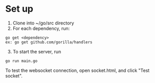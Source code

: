 # Set up
1. Clone into ~/go/src directory
2. For each dependency, run:
```
go get <dependency>
ex: go get github.com/gorilla/handlers
```
3. To start the server, run
```
go run main.go
```

To test the websocket connection, open socket.html, and click "Test socket".